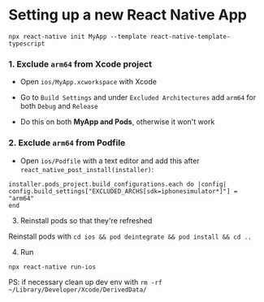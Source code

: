 # Setting up a new React Native App

`npx react-native init MyApp --template react-native-template-typescript`

### 1. Exclude `arm64` from Xcode project

- Open `ios/MyApp.xcworkspace` with Xcode

- Go to `Build Settings` and under `Excluded Architectures` add `arm64` for both `Debug` and `Release`

- Do this on both **MyApp and Pods**, otherwise it won't work

### 2. Exclude `arm64` from Podfile

- Open `ios/Podfile` with a text editor and add this after `react_native_post_install(installer)`:
```
installer.pods_project.build_configurations.each do |config| config.build_settings["EXCLUDED_ARCHS[sdk=iphonesimulator*]"] =  "arm64"
end
```
3. Reinstall pods so that they're refreshed

Reinstall pods with `cd ios && pod deintegrate && pod install && cd ..`

4. Run

`npx react-native run-ios`

PS: if necessary clean up dev env with `rm -rf ~/Library/Developer/Xcode/DerivedData/`
